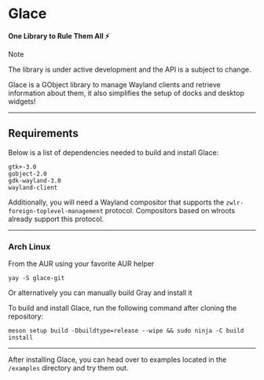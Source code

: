 # Glace
**One Library to Rule Them All ⚡**

> [!NOTE]
> The library is under active development and the API is a subject to change.

Glace is a GObject library to manage Wayland clients and retrieve information about them, it also simplifies the setup of docks and desktop widgets!

---
## Requirements
Below is a list of dependencies needed to build and install Glace:

```
gtk+-3.0
gobject-2.0
gdk-wayland-3.0
wayland-client
```
Additionally, you will need a Wayland compositor that supports the `zwlr-foreign-toplevel-management` protocol. Compositors based on wlroots already support this protocol.

---
### Arch Linux 

From the AUR using your favorite AUR helper

```
yay -S glace-git
```

Or alternatively you can manually build Gray and install it

To build and install Glace, run the following command after cloning the repository:

```
meson setup build -Dbuildtype=release --wipe && sudo ninja -C build install
```

---
After installing Glace, you can head over to examples located in the `/examples` directory and try them out.
